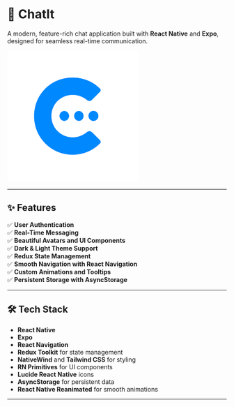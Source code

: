 # 📱 ChatIt

A modern, feature-rich chat application built with **React Native** and **Expo**, designed for seamless real-time communication.

<img src="./assets/images/Chatit.png" alt="ChatIt Banner" width="300"/>

---

## ✨ Features

✅ **User Authentication**  
✅ **Real-Time Messaging**  
✅ **Beautiful Avatars and UI Components**  
✅ **Dark & Light Theme Support**  
✅ **Redux State Management**  
✅ **Smooth Navigation with React Navigation**  
✅ **Custom Animations and Tooltips**  
✅ **Persistent Storage with AsyncStorage**

---

## 🛠️ Tech Stack

- **React Native**
- **Expo**
- **React Navigation**
- **Redux Toolkit** for state management
- **NativeWind** and **Tailwind CSS** for styling
- **RN Primitives** for UI components
- **Lucide React Native** icons
- **AsyncStorage** for persistent data
- **React Native Reanimated** for smooth animations

---
